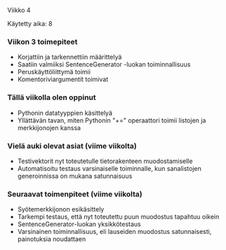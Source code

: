Viikko 4

Käytetty aika: 8

### Viikon 3 toimepiteet
* Korjattiin ja tarkennettiin määrittelyä
* Saatiin valmiiksi SentenceGenerator -luokan toiminnallisuus
* Peruskäyttöliittymä toimii
* Komentoriviargumentit toimivat

### Tällä viikolla olen oppinut
* Pythonin datatyyppien käsittelyä
* Yllättävän tavan, miten Pythonin "+=" operaattori toimii listojen ja merkkijonojen kanssa

### Vielä auki olevat asiat (viime viikolta)
* Testivektorit nyt toteutetulle tietorakenteen muodostamiselle
* Automatisoitu testaus varsinaiselle toiminnalle, kun sanalistojen generoinnissa on mukana satunnaisuus

### Seuraavat toimenpiteet (viime viikolta)
* Syötemerkkijonon esikäsittely
* Tarkempi testaus, että nyt toteutettu puun muodostus tapahtuu oikein
* SentenceGenerator-luokan yksikkötestaus
* Varsinainen toiminnallisuus, eli lauseiden muodostus satunnaisesti, painotuksia noudattaen

